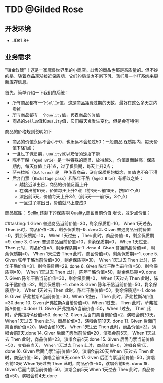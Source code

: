 # TDD @Gilded Rose


## 开发环境
 - JDK1.8+
 
## 业务需求

"镶金玫瑰"！这是一家魔兽世界里的小商店。出售的商品也都是高质量的。但不妙的是，随着商品逐渐接近保质期，它们的质量也不断下滑。我们用一个IT系统来更新库存信息。

首先，简单介绍一下我们的系统：

- 所有商品都有一个`SellIn`值，这是商品距离过期的天数，最好在这么多天之内卖掉
- 所有商品都有一个`Quality`值，代表商品的价值
- 商品的`SellIn`值和`Quality`值，它们每天会发生变化，但是会有特例


商品的价格规则说明如下：

- 商品的价值永远不会小于0，也永远不会超过50：一般商品 保质期内，每天价值下降1点；
- 一旦过了保质期，`Quality`就以双倍的速度下滑
- 陈年干酪（`Aged Brie`）是一种特殊的商品，放得越久，价值反而越高：保质期内，每天价值上升1点，过了保质期，每天上升2点；
- 萨弗拉斯（`Sulfuras`）是一种传奇商品，没有保质期的概念，价值也不会下滑
- 后台门票（`Backstage pass`）和陈年干酪（`Aged Brie`）有相似之处：
	- 越接近演出日，商品的价值反而上升
	- 在演出前10天，价值每天上升2点（前6天～前10天，按照2个点）
	- 演出前5天，价值每天上升3点（前5天——前1天，3个点）
	- 一旦过了演出日，价值就马上变成0

 
商品属性：
SellIn,还剩下的保质期
Quality,商品当前价值
增长，减少点价值；



##tasking:
1.Given 普通商品当前价值=30，剩余保质期=10， When 1天过去， Then 此时，商品价值=29，剩余保质期=9. done
2. Given 普通商品当前价值=0，剩余保质期=10， When 1天过去 ，Then 此时，商品价值=0，剩余保质期=9. done
3. Given 普通商品当前价值=10，剩余保质期=0， When 1天过去， Then 此时，商品价值=8，剩余保质期=-1. done
4. Given 普通商品价值=0，剩余保质期=0， When 1天过去 Then 此时，商品价值=0，剩余保质期=-1. done
5. Given 陈年干酪当前价值=30，剩余保质期=30， When 1天过去 Then 此时，陈年干酪价值=31，剩余保质期=29. done
6. Given 陈年干酪当前价值=50，剩余保质期=10， When 1天过去 Then 此时，陈年干酪价值=50，剩余保质期=9. done
7. Given 陈年干酪当前价值=30，剩余保质期=0， When 1天过去 Then 此时，陈年干酪价值=32，剩余保质期=-1. done
8. Given 陈年干酪当前价值=50，剩余保质期=0， When 1天过去 Then 此时，陈年干酪价值=50，剩余保质期=-1. done
9. Given 萨弗拉斯A当前价值=30，When 1过去， Then 此时，萨弗拉斯A价值=30.done
10. Given 萨弗拉斯A当前价值=0，When 1过去， Then 此时，萨弗拉斯A价值=0.done
11. Given 萨弗拉斯A当前价值=50，When 1过去， Then 此时，萨弗拉斯A价值=50. done
12. Given 后面门票当前价值=2，演唱会前20天， When 1天过去 Then 此时，商品价值=3，演唱会前19天. done
13. Given 后面门票当前价值=20，演唱会前10天， When 1天过去 Then 此时，商品价值=22，演唱会前9天.done
14. Given 后面门票当前价值=20，演唱会前5天， When 1天过去 Then 此时，商品价值=23，演唱会前4天.done
15. Given 后面门票当前价值=50，演唱会当天， When 1天过去 Then 此时，商品价值=0，演唱会后1天. done
16. Given 后面门票当前价值=50，演唱会前20天 When 1天过去 Then 此时，商品价值=50，演唱会前19天.done
17. Given 后面门票当前价值=50，演唱会前10天 When 1天过去 Then 此时，商品价值=50，演唱会前9天. done
18. Given 后面门票当前价值=50，演唱会前5天 When 1天过去 Then 此时，商品价值=50，演唱会前4天.done
